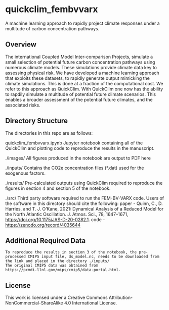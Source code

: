 # quickclim_fembvvarx

A machine learning approach to rapidly project climate responses under a multitude of carbon concentration pathways.

## Overview

The international Coupled Model Inter-comparison Projects, simulate a small selection of potential future carbon concentration pathways using numerous climate models. These simulations provide climate data key to assessing physical risk. We have developed a machine learning approach that exploits these datasets, to rapidly generate output mimicking the climate simulations. This is done at a fraction of the computational cost. We refer to this approach as QuickClim. With QuickClim one now has the ability to rapdily simulate a multitude of potential future climate scenarios. This enables a broader assessment of the potential future climates, and the associated risks.


## Directory Structure

The directories in this repo are as follows:

quickclim_fembvvarx.ipynb
        Jupyter notebook containing all of the QuickClim and plotting code to reproduce the results in the manuscript.

./images/
        All figures produced in the notebook are output to PDF here

./inputs/
        Contains the CO2e concentration files (*.dat) used for the exogenous factors.

./results/
        Pre-calculated outputs using QuickClim required to reproduce the figures in section 4 and section 5 of the notebook.

./src/
        Third party software required to run the FEM-BV-VARX code. Users of the software in this directory should cite the following:
                paper - Quinn, C., D. Harries, and T. J. O’Kane, 2021: Dynamical Analysis of a Reduced Model for the North Atlantic Oscillation. J. Atmos. Sci., 78, 1647–1671, https://doi.org/10.1175/JAS-D-20-0282.1.
                code - https://zenodo.org/record/4035644

## Additional Required Data
	To reproduce the results in section 3 of the notebook, the pre-processed CMIP5 input file, ds_model.nc, needs to be downloaded from the link and placed in the directory ./inputs/
	The original CMIP5 data was obtained from https://pcmdi.llnl.gov/mips/cmip5/data-portal.html.

## License

This work is licensed under a Creative Commons Attribution-NonCommercial-ShareAlike 4.0 International License.

